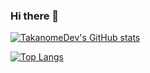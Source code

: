 ### Hi there 👋

[![TakanomeDev's GitHub stats](https://github-readme-stats.vercel.app/api?username=takanome-dev&show_icons=true&theme=tokyonight)](https://github.com/anuraghazra/github-readme-stats)

[![Top Langs](https://github-readme-stats.vercel.app/api/top-langs/?username=takanome-dev&show_icons=true&theme=tokyonight&layout=compact)](https://github.com/anuraghazra/github-readme-stats)

<!--
**TAKANOME-DEV/takanome-dev** is a ✨ _special_ ✨ repository because its `README.md` (this file) appears on your GitHub profile.

Here are some ideas to get you started:

- 🔭 I’m currently working on ...
- 🌱 I’m currently learning ...
- 👯 I’m looking to collaborate on ...
- 🤔 I’m looking for help with ...
- 💬 Ask me about ...
- 📫 How to reach me: ...
- 😄 Pronouns: ...
- ⚡ Fun fact: ...
-->
